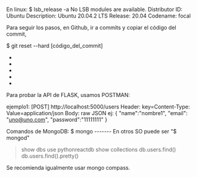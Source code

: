 En linux:
$ lsb_release -a
No LSB modules are available.
Distributor ID:	Ubuntu
Description:	Ubuntu 20.04.2 LTS
Release:	20.04
Codename:	focal

Para seguir los pasos, en Github, ir a commits y copiar el código del commit,

$ git reset --hard [código_del_commit]

-
-
-
-
-

Para probar la API de FLASK, usamos POSTMAN:

ejemplo1:
[POST]
http://localhost:5000/users
Header: key=Content-Type: Value=application/json
Body: raw JSON
    ej:
    {
        "name":"nombre1",
        "email": "uno@uno.com",
        "password":"11111111"
    }

Comandos de MongoDB:
$ mongo ------- En otros SO puede ser "$ mongod"
> show dbs
> use pythonreactdb
> show collections
> db.users.find()
> db.users.find().pretty()

Se recomienda igualmente usar mongo compass.
